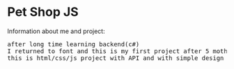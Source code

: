 # Pet Shop JS
Information about me and project:
<pre>
after long time learning backend(c#)
I returned to font and this is my first project after 5 moths
this is html/css/js project with API and with simple design
</pre>

